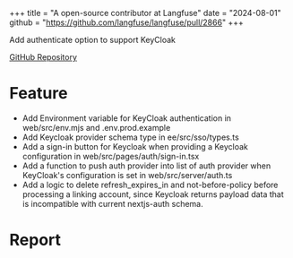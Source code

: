 +++
title = "A open-source contributor at Langfuse"
date = "2024-08-01"
github = "https://github.com/langfuse/langfuse/pull/2866"
+++

Add authenticate option to support KeyCloak

<!--more-->
[GitHub Repository](https://github.com/RTae/yolov11-cuda)

# Feature

- Add Environment variable for KeyCloak authentication in web/src/env.mjs and .env.prod.example
- Add Keycloak provider schema type in ee/src/sso/types.ts
-  Add a sign-in button for Keycloak when providing a Keycloak configuration in web/src/pages/auth/sign-in.tsx
- Add a function to push auth provider into list of auth provider when KeyCloak's configuration is set in web/src/server/auth.ts
-  Add a logic to delete refresh_expires_in and not-before-policy before processing a linking account, since Keycloak returns payload data that is incompatible with current nextjs-auth schema.


# Report